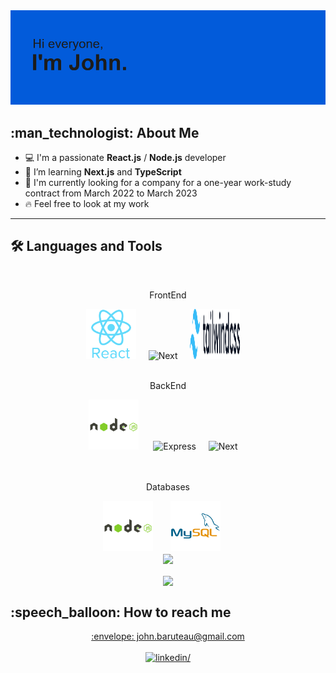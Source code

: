 <!--
**LesCrow/LesCrow** is a ✨ _special_ ✨ repository because its `README.md` (this file) appears on your GitHub profile.
-->


<div>
<img src="header.png">

 <h2>:man_technologist: About Me</h2>
<ul>
  <li> 
    💻 I'm a passionate <strong>React.js</strong> / <strong>Node.js</strong> developer 
  </li>
  <li> 
    📖 I’m  learning <strong>Next.js</strong> and <strong>TypeScript</strong>
  </li>
  <li> 
    🔭 I'm currently looking for a company for a one-year work-study contract 
    from March 2022 to March 2023   
  </li>
  <li> 
    🔥 Feel free to look at my work 
  </li>
</ul>
  
<hr>
  
  <h2>🛠️ Languages and Tools</h2>
  </br>
 
  <p align="center">FrontEnd</p>

  <div align="center">
      <img src="https://github.com/devicons/devicon/blob/master/icons/react/react-original-wordmark.svg" title="React" alt="React" width="80" height="80" background-color="white"/>&nbsp;&nbsp;&nbsp;&nbsp;
      <img src="https://profilinator.rishav.dev/skills-assets/nextjs.png" title="Next" alt="Next" width="80" height="80"/>&nbsp;&nbsp;&nbsp;&nbsp;
      <img src="https://github.com/devicons/devicon/blob/master/icons/tailwindcss/tailwindcss-original-wordmark.svg" title="Tailwind" alt="Tailwind" width="80" height="80"/>&nbsp;&nbsp;&nbsp;&nbsp;
  </div>
   </br>
  

  <p align="center">BackEnd</p>
  
  <div align="center">
      <img src="https://github.com/devicons/devicon/blob/master/icons/nodejs/nodejs-original-wordmark.svg" title="Node" alt="Node" width="80" height="80"/>&nbsp;&nbsp;&nbsp;&nbsp;&nbsp;
    <img src="https://assets.website-files.com/61ca3f775a79ec5f87fcf937/6202fcdee5ee8636a145a41b_1234.png" title="Express" alt="Express" width="80" height="80"/>&nbsp;&nbsp;&nbsp;&nbsp;
      <img src="https://profilinator.rishav.dev/skills-assets/nextjs.png" title="Next" alt="Next" width="80" height="80"/>&nbsp;&nbsp;&nbsp;&nbsp;
  </div>
     </br>
          </br>
  
   <p align="center">Databases</p>
  <div align="center">
    <a href="https://fr.reactjs.org/">
      <img src="https://github.com/devicons/devicon/blob/master/icons/nodejs/nodejs-original-wordmark.svg" title="Node" alt="Node" width="80" height="80"/></a>
   &nbsp;&nbsp;&nbsp;&nbsp;&nbsp;
      <img src="https://github.com/devicons/devicon/blob/master/icons/mysql/mysql-original-wordmark.svg" title="Node" alt="MySql" width="80" height="80"/>&nbsp;&nbsp;&nbsp;&nbsp;&nbsp;
  </div>
  
<div align="center">
  <img align="center" src="https://github-readme-stats.vercel.app/api?username=LesCrow&theme=transparent" > 
</br></br>
  <img align="center" src= "https://github-readme-stats.vercel.app/api/top-langs/?username=LesCrow&layout=compact&theme=transparent">
</div>
</div>
<h2>:speech_balloon: How to reach me</h2>
<div align="center">
<a href="mailto:john.baruteau@gmail.com" style="margin-bottom: 5px">:envelope: john.baruteau@gmail.com</a>
 </div>
 </br>
  <div align="center">
<a href="https://www.linkedin.com/in/john-baruteau/"><img src=https://img.shields.io/badge/linkedin-%231E77B5.svg?&style=for-the-badge&logo=linkedin&logoColor=white alt=linkedin/></a>
 </div>
